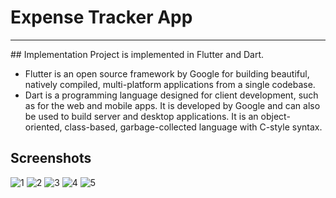 # Expense Tracker App
<hr>
## Implementation
Project is implemented in Flutter and Dart.

* Flutter is an open source framework by Google for building beautiful, natively compiled, multi-platform applications from a single codebase.
* Dart is a programming language designed for client development, such as for the web and mobile apps. It is developed by Google and can also be used to build server and desktop applications. It is an object-oriented, class-based, garbage-collected language with C-style syntax.

## Screenshots
![1](https://user-images.githubusercontent.com/67990422/168638862-37b1d8b5-b3e3-43db-b778-b95254c1b57a.jpg)
![2](https://user-images.githubusercontent.com/67990422/168638865-6fa78e05-e33c-4c89-a287-1e78892a7960.jpg)
![3](https://user-images.githubusercontent.com/67990422/168638871-aa36a04b-ad79-4db3-8e68-dcaa0fe524ed.jpg)
![4](https://user-images.githubusercontent.com/67990422/168638874-60bac8af-2f1b-437e-b05e-56116b767890.jpg)
![5](https://user-images.githubusercontent.com/67990422/168638859-e36f5663-d3e4-4a04-85f6-d4b0f5de09cd.jpg)

